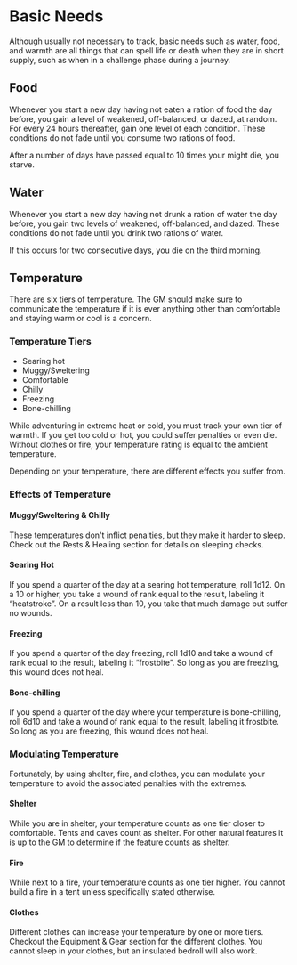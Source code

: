 # Basic Needs

Although usually not necessary to track, basic needs such as water, food, and warmth are all things that can spell life or death when they are in short supply, such as when in a challenge phase during a journey.

## Food

Whenever you start a new day having not eaten a ration of food the day before, you gain a level of weakened, off-balanced, or dazed, at random. For every 24 hours thereafter, gain one level of each condition. These conditions do not fade until you consume two rations of food.

After a number of days have passed equal to 10 times your might die, you starve.

## Water

Whenever you start a new day having not drunk a ration of water the day before, you gain two levels of weakened, off-balanced, and dazed. These conditions do not fade until you drink two rations of water.

If this occurs for two consecutive days, you die on the third morning.

## Temperature

There are six tiers of temperature. The GM should make sure to communicate the temperature if it is ever anything other than comfortable and staying warm or cool is a concern.

### Temperature Tiers

- Searing hot
- Muggy/Sweltering
- Comfortable
- Chilly
- Freezing
- Bone-chilling

While adventuring in extreme heat or cold, you must track your own tier of warmth. If you get too cold or hot, you could suffer penalties or even die. Without clothes or fire, your temperature rating is equal to the ambient temperature.

Depending on your temperature, there are different effects you suffer from.

### Effects of Temperature

#### Muggy/Sweltering & Chilly

These temperatures don't inflict penalties, but they make it harder to sleep. Check out the Rests & Healing section for details on sleeping checks.

#### Searing Hot

If you spend a quarter of the day at a searing hot temperature, roll 1d12. On a 10 or higher, you take a wound of rank equal to the result, labeling it “heatstroke”. On a result less than 10, you take that much damage but suffer no wounds.

#### Freezing

If you spend a quarter of the day freezing, roll 1d10 and take a wound of rank equal to the result, labeling it “frostbite”. So long as you are freezing, this wound does not heal.

#### Bone-chilling

If you spend a quarter of the day where your temperature is bone-chilling, roll 6d10 and take a wound of rank equal to the result, labeling it frostbite. So long as you are freezing, this wound does not heal.

### Modulating Temperature

Fortunately, by using shelter, fire, and clothes, you can modulate your temperature to avoid the associated penalties with the extremes.

#### Shelter

While you are in shelter, your temperature counts as one tier closer to comfortable. Tents and caves count as shelter. For other natural features it is up to the GM to determine if the feature counts as shelter.

#### Fire

While next to a fire, your temperature counts as one tier higher. You cannot build a fire in a tent unless specifically stated otherwise.

#### Clothes

Different clothes can increase your temperature by one or more tiers. Checkout the Equipment & Gear section for the different clothes. You cannot sleep in your clothes, but an insulated bedroll will also work.